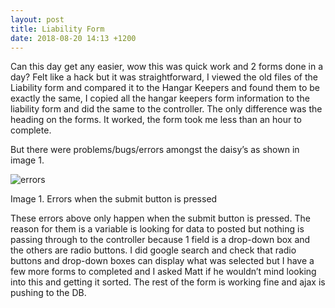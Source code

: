 ```yaml
---
layout: post
title: Liability Form
date: 2018-08-20 14:13 +1200
---
```


Can this day get any easier, wow this was quick work and 2 forms done in a day? Felt like a hack but it was straightforward, I viewed the old files of the Liability form and compared it to the Hangar Keepers and found them to be exactly the same, I copied all the hangar keepers form information to the liability form and did the same to the controller. The only difference was the heading on the forms. It worked, the form took me less than an hour to complete. 

But there were problems/bugs/errors amongst the daisy’s as shown in image 1.

<img src="{{ 'assets/images/Project2/errorslib.JPG' | relative_url }}" alt="errors" />

Image 1. Errors when the submit button is pressed

These errors above only happen when the submit button is pressed. The reason for them is a variable is looking for data to posted but nothing is passing through to the controller because 1 field is a drop-down box and the others are radio buttons. I did google search and check that radio buttons and drop-down boxes can display what was selected but I have a few more forms to completed and I asked Matt if he wouldn’t mind looking into this and getting it sorted. The rest of the form is working fine and ajax is pushing to the DB.

